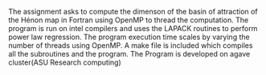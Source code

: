 The assignment asks to compute the dimenson of the basin of attraction of the Hénon map in Fortran using OpenMP to thread the computation.
The program is run on intel compilers and uses the LAPACK routines to perform power law regression.
The program execution time scales by varying the number of threads using OpenMP. 
A make file is included which compiles all the subroutines and the program.
The Program is developed on agave cluster(ASU Research computing) 
